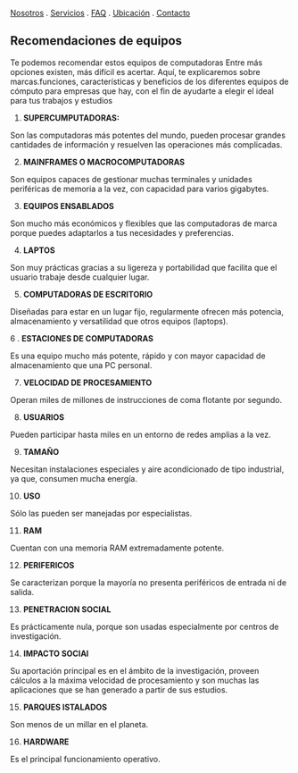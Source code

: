 [Nosotros](./nosotros.md) . [Servicios](./servicios.md) . [FAQ](FAQ.md) . [Ubicación](ubicacion.md) . [Contacto](./contacto.md)

## Recomendaciones de equipos 

Te podemos recomendar estos  equipos de computadoras
Entre más opciones existen, más difícil es acertar. Aquí, te explicaremos sobre marcas.funciones, características y beneficios de los diferentes equipos
de cómputo para empresas que hay, con el fin de ayudarte a elegir el ideal para tus trabajos y estudios 


1. **SUPERCUMPUTADORAS:**


Son las computadoras más potentes del mundo, pueden procesar grandes cantidades de información y resuelven las operaciones más complicadas.
 
2. **MAINFRAMES O MACROCOMPUTADORAS**


Son equipos capaces de gestionar muchas terminales y unidades periféricas de memoria a la vez, con capacidad para varios gigabytes.
 
3. **EQUIPOS ENSABLADOS**


Son mucho más económicos y flexibles que las computadoras de marca porque puedes adaptarlos a tus necesidades y preferencias. 
 
 4. **LAPTOS**


Son muy prácticas gracias a su ligereza y portabilidad que facilita que el usuario trabaje desde cualquier lugar. 
 
5. **COMPUTADORAS DE ESCRITORIO**


Diseñadas para estar en un lugar fijo, regularmente ofrecen más potencia, almacenamiento y versatilidad que otros equipos (laptops). 
 
 6 . **ESTACIONES DE COMPUTADORAS**


Es una equipo mucho más potente, rápido y con mayor capacidad de almacenamiento que una PC personal.

7. **VELOCIDAD DE PROCESAMIENTO** 


Operan miles de millones de instrucciones de coma flotante por segundo.

8.  **USUARIOS**


Pueden participar hasta miles en un entorno de redes amplias a la vez.

9.  **TAMAÑO**


Necesitan instalaciones especiales y aire acondicionado de tipo industrial, ya que, consumen mucha energía.

10.  **USO**


Sólo las pueden ser manejadas por especialistas.

11.  **RAM**
 

Cuentan con una memoria RAM extremadamente potente.

12.  **PERIFERICOS**


Se caracterizan porque la mayoría no presenta periféricos de entrada ni de salida.

13.  **PENETRACION SOCIAL**


Es prácticamente nula, porque son usadas especialmente por centros de investigación.

14.  **IMPACTO SOCIAl**


Su aportación principal es en el ámbito de la investigación, proveen cálculos a la máxima velocidad de procesamiento y son muchas las aplicaciones que se han generado a partir de sus estudios.

15.  **PARQUES ISTALADOS**


Son menos de un millar en el planeta.

16.  **HARDWARE**


Es el principal funcionamiento operativo.

